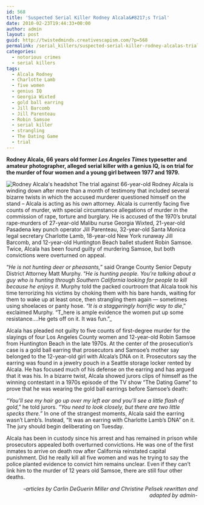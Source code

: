 ```yaml
---
id: 568
title: 'Suspected Serial Killer Rodney Alcala&#8217;s Trial'
date: 2010-02-23T19:44:33+00:00
author: admin
layout: post
guid: http://twistedminds.creativescapism.com/?p=568
permalink: /serial_killers/suspected-serial-killer-rodney-alcalas-trial/
categories:
  - notorious crimes
  - serial killers
tags:
  - Alcala Rodney
  - Charlotte Lamb
  - five women
  - genius IQ
  - Georgia Wixted
  - gold ball earring
  - Jill Barcomb
  - Jill Parenteau
  - Robin Samsoe
  - serial killer
  - strangling
  - The Dating Game
  - trial
---
```

<p class="dropcap-first">
  <strong>Rodney Alcala, 66 years old former <em>Los Angeles Times</em> typesetter and amateur photographer, alleged serial killer with a genius IQ, is on trial for the murder of four women and a young girl between 1977 and 1979. </strong>
</p>

<img class="left" title="Rodney Alcala on trial for the murder of five women" src="http://twistedminds.creativescapism.com/img/post/RodneyAlcala.jpg" alt="Rodney Alcala's headshot" /> The trial against 66-year-old Rodney Alcala is winding down after more than a month of testimony that included several bizarre twists in which the accused murderer questioned himself on the stand &#8211; Alcala is acting as his own attorney. Alcala is currently facing five counts of murder, with special circumstance allegations of murder in the commission of rape, torture and burglary. He is accused of the 1970&#8217;s brutal rape-murders of 27-year-old Malibu nurse Georgia Wixted, 21-year-old Pasadena key punch operator Jill Parenteau, 32-year-old Santa Monica legal secretary Charlotte Lamb, 18-year-old New York runaway Jill Barcomb, and 12-year-old Huntington Beach ballet student Robin Samsoe. Twice, Alcala has been found guilty of murdering Samsoe, but both convictions were overturned on appeal.

&#8220;_He is not hunting deer or pheasants,_&#8221; said Orange County Senior Deputy District Attorney Matt Murphy. &#8220;_He is hunting people. You&#8217;re talking about a guy who is hunting through Southern California looking for people to kill because he enjoys it._ Murphy told the packed courtroom that Alcala took his time terrorizing his victims by choking them with his bare hands, waiting for them to wake up at least once, then strangling them again &#8212; sometimes using shoelaces or panty hose. _&#8220;It is a staggeringly horrific way to die_,&#8221; exclaimed Murphy. &#8220;T_here is ample evidence the women put up some resistance&#8230;.He gets off on it. It was fun.&#8221;_

Alcala has pleaded not guilty to five counts of first-degree murder for the slayings of four Los Angeles County women and 12-year-old Robin Samsoe from Huntington Beach in the late 1970s. At the center of the prosecution&#8217;s case is a gold ball earring that prosecutors and Samsoe&#8217;s mother say belonged to the 12-year-old girl with Alcala&#8217;s DNA on it. Prosecutors say the earring was found in a jewelry pouch in a Seattle storage locker rented by Alcala. He has focused much of his defense on the earring and has argued that it was his. In a bizarre twist, Alcala showed jurors clips of himself as the winning contestant in a 1970s episode of the TV show &#8220;The Dating Game&#8221; to prove that he was wearing the gold ball earrings before Samsoe&#8217;s death:

_&#8220;You&#8217;ll see my hair go up over my left ear and you&#8217;ll see a little flash of gold_,&#8221; he told jurors. _&#8220;You need to look closely, but there are two little specks there.&#8221;_ In one of the strangest moments, Alcala said the earring wasn&#8217;t Lamb&#8217;s. Instead, &#8220;It was an earring with Charlotte Lamb&#8217;s DNA&#8221; on it. The jury should begin deliberating on Tuesday.

Alcala has been in custody since his arrest and has remained in prison while prosecutors appealed both overturned convictions. He was one of the first inmates to arrive on death row after California reinstated capital punishment. Did he really kill all five women and was he trying to say the police planted evidence to convict him remains unclear. Even if they can&#8217;t link him to the murder of 12 years old Samsoe, there are still four other deaths.

<p style="text-align: right;">
  <em>-articles by Carlin DeGuerin Miller and Christine Pelisek rewritten and adapted by admin-</em>
</p>